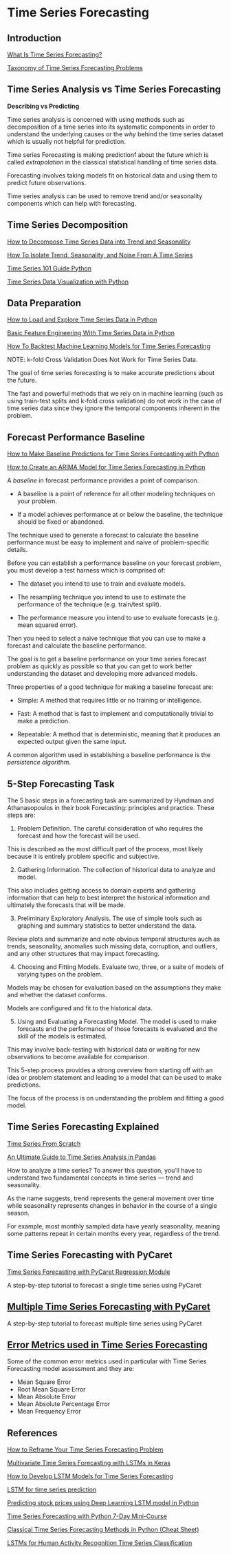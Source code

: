 # Time Series Forecasting

## Introduction

[What Is Time Series Forecasting?](https://machinelearningmastery.com/time-series-forecasting/)

[Taxonomy of Time Series Forecasting Problems](https://machinelearningmastery.com/taxonomy-of-time-series-forecasting-problems/)


## Time Series Analysis vs Time Series Forecasting

**Describing vs Predicting**

Time series analysis is concerned with using methods such as decomposition of a time series into its systematic components in order to understand the underlying causes or the _why_ behind the time series dataset which is usually not helpful for prediction.

Time series Forecasting is making predictionf about the future which is called _extrapolation_ in the classical statistical handling of time series data.

Forecasting involves taking models fit on historical data and using them to predict future observations.

Time series analysis can be used to remove trend and/or seasonality components which can help with forecasting.


## Time Series Decomposition

[How to Decompose Time Series Data into Trend and Seasonality](https://machinelearningmastery.com/decompose-time-series-data-trend-seasonality/)

[How To Isolate Trend, Seasonality, and Noise From A Time Series](https://timeseriesreasoning.com/contents/time-series-decomposition/)

[Time Series 101 Guide Python](https://datasciencebeginners.com/2020/11/25/time-series-forecast-and-decomposition-101-guide-python/)

[Time Series Data Visualization with Python](https://machinelearningmastery.com/time-series-data-visualization-with-python/)


## Data Preparation

[How to Load and Explore Time Series Data in Python](https://machinelearningmastery.com/load-explore-time-series-data-python/)

[Basic Feature Engineering With Time Series Data in Python](https://machinelearningmastery.com/basic-feature-engineering-time-series-data-python/)

[How To Backtest Machine Learning Models for Time Series Forecasting](https://machinelearningmastery.com/backtest-machine-learning-models-time-series-forecasting/)

NOTE: k-fold Cross Validation Does Not Work for Time Series Data.

The goal of time series forecasting is to make accurate predictions about the future.

The fast and powerful methods that we rely on in machine learning (such as using train-test splits and k-fold cross validation) do not work in the case of time series data since they ignore the temporal components inherent in the problem.


## Forecast Performance Baseline

[How to Make Baseline Predictions for Time Series Forecasting with Python](https://machinelearningmastery.com/persistence-time-series-forecasting-with-python/)

[How to Create an ARIMA Model for Time Series Forecasting in Python](https://machinelearningmastery.com/arima-for-time-series-forecasting-with-python/)

A _baseline_ in forecast performance provides a point of comparison.

- A baseline is a point of reference for all other modeling techniques on your problem. 

- If a model achieves performance at or below the baseline, the technique should be fixed or abandoned.

The technique used to generate a forecast to calculate the baseline performance must be easy to implement and naive of problem-specific details.

Before you can establish a performance baseline on your forecast problem, you must develop a test harness which is comprised of:

- The dataset you intend to use to train and evaluate models.

- The resampling technique you intend to use to estimate the performance of the technique (e.g. train/test split).

- The performance measure you intend to use to evaluate forecasts (e.g. mean squared error).

Then you need to select a naive technique that you can use to make a forecast and calculate the baseline performance.

The goal is to get a baseline performance on your time series forecast problem as quickly as possible so that you can get to work better understanding the dataset and developing more advanced models.

Three properties of a good technique for making a baseline forecast are:

- Simple: A method that requires little or no training or intelligence.

- Fast: A method that is fast to implement and computationally trivial to make a prediction.

- Repeatable: A method that is deterministic, meaning that it produces an expected output given the same input.

A common algorithm used in establishing a baseline performance is the _persistence algorithm_.


## 5-Step Forecasting Task

The 5 basic steps in a forecasting task are summarized by Hyndman and Athana­sopou­los in their book Forecasting: principles and practice. These steps are:

1. Problem Definition. The careful consideration of who requires the forecast and how the forecast will be used. 

This is described as the most difficult part of the process, most likely because it is entirely problem specific and subjective.

2. Gathering Information. The collection of historical data to analyze and model. 

This also includes getting access to domain experts and gathering information that can help to best interpret the historical information and ultimately the forecasts that will be made.

3. Preliminary Exploratory Analysis. The use of simple tools such as graphing and summary statistics to better understand the data. 

Review plots and summarize and note obvious temporal structures auch as trends, seasonality, anomalies such missing data, corruption, and outliers, and any other structures that may impact forecasting.

4. Choosing and Fitting Models. Evaluate two, three, or a suite of models of varying types on the problem. 

Models may be chosen for evaluation based on the assumptions they make and whether the dataset conforms. 

Models are configured and fit to the historical data.

5. Using and Evaluating a Forecasting Model. The model is used to make forecasts and the performance of those forecasts is evaluated and the skill of the models is estimated. 

This may involve back-testing with historical data or waiting for new observations to become available for comparison.

This 5-step process provides a strong overview from starting off with an idea or problem statement and leading to a model that can be used to make predictions.

The focus of the process is on understanding the problem and fitting a good model.



## Time Series Forecasting Explained

[Time Series From Scratch](https://towardsdatascience.com/time-series-analysis-from-scratch-seeing-the-big-picture-2d0f9d837329)

[An Ultimate Guide to Time Series Analysis in Pandas](https://towardsdatascience.com/an-ultimate-guide-to-time-series-analysis-in-pandas-d511b8e80e81)

How to analyze a time series? To answer this question, you’ll have to understand two fundamental concepts in time series — trend and seasonality.

As the name suggests, trend represents the general movement over time while seasonality represents changes in behavior in the course of a single season. 

For example, most monthly sampled data have yearly seasonality, meaning some patterns repeat in certain months every year, regardless of the trend.



## Time Series Forecasting with PyCaret

[Time Series Forecasting with PyCaret Regression Module](https://towardsdatascience.com/time-series-forecasting-with-pycaret-regression-module-237b703a0c63)

A step-by-step tutorial to forecast a single time series using PyCaret

## [Multiple Time Series Forecasting with PyCaret](https://towardsdatascience.com/multiple-time-series-forecasting-with-pycaret-bc0a779a22fe)

A step-by-step tutorial to forecast multiple time series using PyCaret


## [Error Metrics used in Time Series Forecasting](https://medium.com/analytics-vidhya/error-metrics-used-in-time-series-forecasting-modeling-9f068bdd31ca)

Some of the common error metrics used in particular with Time Series Forecasting model assessment and they are:

- Mean Square Error
- Root Mean Square Error
- Mean Absolute Error
- Mean Absolute Percentage Error
- Mean Frequency Error


## References

[How to Reframe Your Time Series Forecasting Problem](https://machinelearningmastery.com/reframe-time-series-forecasting-problem/)


[Multivariate Time Series Forecasting with LSTMs in Keras](https://machinelearningmastery.com/multivariate-time-series-forecasting-lstms-keras/)


[How to Develop LSTM Models for Time Series Forecasting](https://machinelearningmastery.com/how-to-develop-lstm-models-for-time-series-forecasting/)

[LSTM for time series prediction](https://towardsdatascience.com/lstm-for-time-series-prediction-de8aeb26f2ca)

[Predicting stock prices using Deep Learning LSTM model in Python](https://thinkingneuron.com/predicting-stock-prices-using-deep-learning-lstm-model-in-python/)

[Time Series Forecasting with Python 7-Day Mini-Course](https://machinelearningmastery.com/time-series-forecasting-python-mini-course/)

[Classical Time Series Forecasting Methods in Python (Cheat Sheet)](https://machinelearningmastery.com/time-series-forecasting-methods-in-python-cheat-sheet/)



[LSTMs for Human Activity Recognition Time Series Classification](https://machinelearningmastery.com/how-to-develop-rnn-models-for-human-activity-recognition-time-series-classification/)



